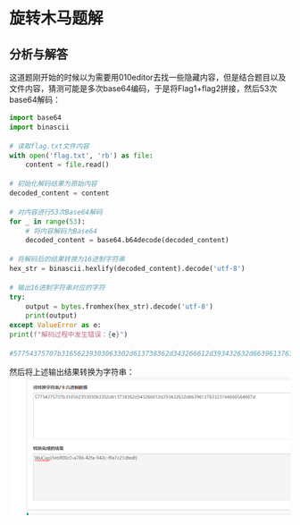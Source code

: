 # 旋转木马题解
## 分析与解答
这道题刚开始的时候以为需要用010editor去找一些隐藏内容，但是结合题目以及文件内容，猜测可能是多次base64编码，于是将Flag1+flag2拼接，然后53次base64解码：
```python
import base64
import binascii

# 读取flag.txt文件内容
with open('flag.txt', 'rb') as file:
    content = file.read()

# 初始化解码结果为原始内容
decoded_content = content

# 对内容进行53次Base64解码
for _ in range(53):
    # 将内容解码为Base64
    decoded_content = base64.b64decode(decoded_content)

# 将解码后的结果转换为16进制字符串
hex_str = binascii.hexlify(decoded_content).decode('utf-8')

# 输出16进制字符串对应的字符
try:
    output = bytes.fromhex(hex_str).decode('utf-8')
    print(output)
except ValueError as e:
print(f"解码过程中发生错误：{e}")

#57754375707b31656239303063302d613738362d343266612d393432632d6639613763323164666564667d
```
然后将上述输出结果转换为字符串：
![alt text](images/image1.png)